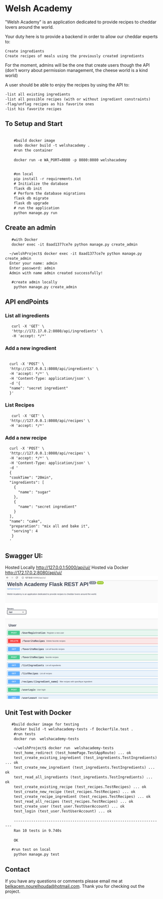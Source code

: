 # Welsh Academy

"Welsh Academy" is an application dedicated to provide recipes to cheddar lovers around the world.

Your duty here is to provide a backend in order to allow our cheddar experts to:

    Create ingredients
    Create recipes of meals using the previously created ingredients

For the moment, admins will be the one that create users though the API (don't worry about permission management, the cheese world is a kind world)

A user should be able to enjoy the recipes by using the API to:

    -list all existing ingredients
    -list all possible recipes (with or without ingredient constraints)
    -flag/unflag recipes as his favorite ones
    -list his favorite recipes

## To Setup and Start

```

    #build docker image
    sudo docker build -t welshacademy .
    #run the container

    docker run -e WA_PORT=8080 -p 8080:8080 welshacademy

```

```

    #on local
    pip install -r requirements.txt
    # Initialize the database
    flask db init
    # Perform the database migrations
    flask db migrate
    flask db upgrade
    # run the application
    python manage.py run

```

## Create an admin

```
   #with Docker
   docker exec -it 8aad1377ce7e python manage.py create_admin

```

```
  ~/welshProject$ docker exec -it 8aad1377ce7e python manage.py create_admin
  Enter your name: admin
  Enter password: admin
  Admin with name admin created successfully!
```

```
   #create admin locally
    python manage.py create_admin
```

## API endPoints

### List all ingredients

```
   curl -X 'GET' \
   'http://172.17.0.2:8080/api/ingredients' \
   -H 'accept: */*'

```

### Add a new ingredient

```

  curl -X 'POST' \
  'http://127.0.0.1:8080/api/ingredients' \
  -H 'accept: */*' \
  -H 'Content-Type: application/json' \
  -d '{
  "name": "secret ingredient"
  }'

```

### List Recipes

```
   curl -X 'GET' \
  'http://127.0.0.1:8080/api/recipes' \
  -H 'accept: */*'

```

### Add a new recipe

```
  curl -X 'POST' \
  'http://127.0.0.1:8080/api/recipes' \
  -H 'accept: */*' \
  -H 'Content-Type: application/json' \
  -d '
  {
  "cookTime": "20min",
  "ingredients": [
    {
      "name": "sugar"
    },
    {
      "name": "secret ingredient"
    }
  ],
  "name": "cake",
  "preparation": "mix all and bake it",
   "serving": 4
   }
  '

```

## Swagger UI:

Hosted Locally <http://127.0.0.1:5000/api/ui/>
Hosted via Docker <http://172.17.0.2:8080/api/ui/>
![Swagger UI](images/swagger.png)

## Unit Test with Docker

```
   #build docker image for testing
    docker build -t welshacademy-tests -f Dockerfile.test .
    #run tests
    docker run  welshacademy-tests

```

```
    ~/welshProject$ docker run  welshacademy-tests
    test_home_redirect (test_homePage.TestAppRoute) ... ok
    test_create_existing_ingredient (test_ingredients.TestIngredients) ... ok
    test_create_new_ingredient (test_ingredients.TestIngredients) ... ok
    test_read_all_ingredients (test_ingredients.TestIngredients) ... ok
    test_create_existing_recipe (test_recipes.TestRecipes) ... ok
    test_create_new_recipe (test_recipes.TestRecipes) ... ok
    test_create_recipe_ingredient (test_recipes.TestRecipes) ... ok
    test_read_all_recipes (test_recipes.TestRecipes) ... ok
    test_create_user (test_user.TestUserAccount) ... ok
    test_login (test_user.TestUserAccount) ... ok

    ---------------------------------------------------------------------
    Ran 10 tests in 9.740s

    OK
```

```
   #run test on local
    python manage.py test

```

## Contact

If you have any questions or comments please email me at belkacem.nourelhouda@hotmail.com.
Thank you for checking out the project.
